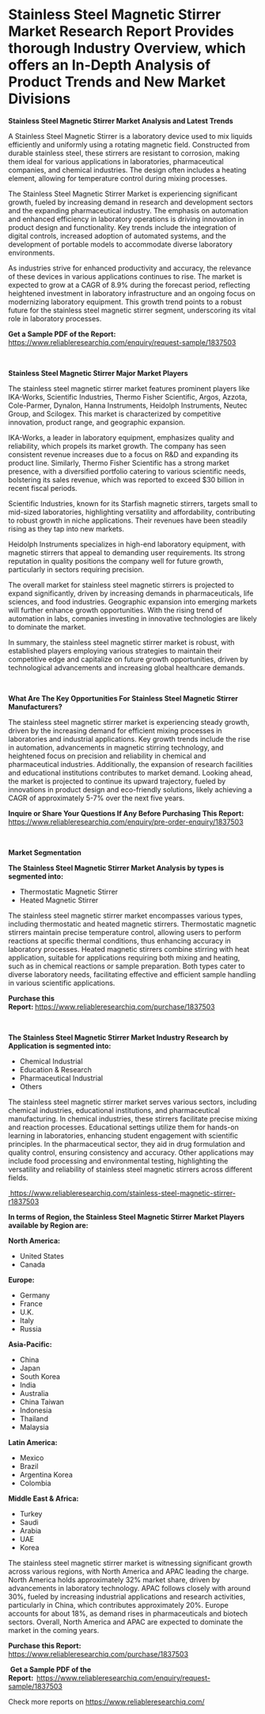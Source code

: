 <p><h1>Stainless Steel Magnetic Stirrer Market Research Report Provides thorough Industry Overview, which offers an In-Depth Analysis of Product Trends and New Market Divisions</h1></p><p><strong>Stainless Steel Magnetic Stirrer Market Analysis and Latest Trends</strong></p>
<p><p>A Stainless Steel Magnetic Stirrer is a laboratory device used to mix liquids efficiently and uniformly using a rotating magnetic field. Constructed from durable stainless steel, these stirrers are resistant to corrosion, making them ideal for various applications in laboratories, pharmaceutical companies, and chemical industries. The design often includes a heating element, allowing for temperature control during mixing processes.</p><p>The Stainless Steel Magnetic Stirrer Market is experiencing significant growth, fueled by increasing demand in research and development sectors and the expanding pharmaceutical industry. The emphasis on automation and enhanced efficiency in laboratory operations is driving innovation in product design and functionality. Key trends include the integration of digital controls, increased adoption of automated systems, and the development of portable models to accommodate diverse laboratory environments.</p><p>As industries strive for enhanced productivity and accuracy, the relevance of these devices in various applications continues to rise. The market is expected to grow at a CAGR of 8.9% during the forecast period, reflecting heightened investment in laboratory infrastructure and an ongoing focus on modernizing laboratory equipment. This growth trend points to a robust future for the stainless steel magnetic stirrer segment, underscoring its vital role in laboratory processes.</p></p>
<p><strong>Get a Sample PDF of the Report:&nbsp;</strong> <a href="https://www.reliableresearchiq.com/enquiry/request-sample/1837503?utm_campaign=2301&utm_medium=2&utm_source=Github&utm_content=ia&utm_term=12042025&utm_id=stainless-steel-magnetic-stirrer">https://www.reliableresearchiq.com/enquiry/request-sample/1837503</a></p>
<p>&nbsp;</p>
<p><strong>Stainless Steel Magnetic Stirrer Major Market Players</strong></p>
<p><p>The stainless steel magnetic stirrer market features prominent players like IKA-Works, Scientific Industries, Thermo Fisher Scientific, Argos, Azzota, Cole-Parmer, Dynalon, Hanna Instruments, Heidolph Instruments, Neutec Group, and Scilogex. This market is characterized by competitive innovation, product range, and geographic expansion.</p><p>IKA-Works, a leader in laboratory equipment, emphasizes quality and reliability, which propels its market growth. The company has seen consistent revenue increases due to a focus on R&D and expanding its product line. Similarly, Thermo Fisher Scientific has a strong market presence, with a diversified portfolio catering to various scientific needs, bolstering its sales revenue, which was reported to exceed $30 billion in recent fiscal periods.</p><p>Scientific Industries, known for its Starfish magnetic stirrers, targets small to mid-sized laboratories, highlighting versatility and affordability, contributing to robust growth in niche applications. Their revenues have been steadily rising as they tap into new markets.</p><p>Heidolph Instruments specializes in high-end laboratory equipment, with magnetic stirrers that appeal to demanding user requirements. Its strong reputation in quality positions the company well for future growth, particularly in sectors requiring precision.</p><p>The overall market for stainless steel magnetic stirrers is projected to expand significantly, driven by increasing demands in pharmaceuticals, life sciences, and food industries. Geographic expansion into emerging markets will further enhance growth opportunities. With the rising trend of automation in labs, companies investing in innovative technologies are likely to dominate the market.</p><p>In summary, the stainless steel magnetic stirrer market is robust, with established players employing various strategies to maintain their competitive edge and capitalize on future growth opportunities, driven by technological advancements and increasing global healthcare demands.</p></p>
<p>&nbsp;</p>
<p><strong>What Are The Key Opportunities For Stainless Steel Magnetic Stirrer Manufacturers?</strong></p>
<p><p>The stainless steel magnetic stirrer market is experiencing steady growth, driven by the increasing demand for efficient mixing processes in laboratories and industrial applications. Key growth trends include the rise in automation, advancements in magnetic stirring technology, and heightened focus on precision and reliability in chemical and pharmaceutical industries. Additionally, the expansion of research facilities and educational institutions contributes to market demand. Looking ahead, the market is projected to continue its upward trajectory, fueled by innovations in product design and eco-friendly solutions, likely achieving a CAGR of approximately 5-7% over the next five years.</p></p>
<p><strong>Inquire or Share Your Questions If Any Before Purchasing This Report:</strong> <a href="https://www.reliableresearchiq.com/enquiry/pre-order-enquiry/1837503?utm_campaign=2301&utm_medium=2&utm_source=Github&utm_content=ia&utm_term=12042025&utm_id=stainless-steel-magnetic-stirrer">https://www.reliableresearchiq.com/enquiry/pre-order-enquiry/1837503</a></p>
<p>&nbsp;</p>
<p><strong>Market Segmentation</strong></p>
<p><strong>The Stainless Steel Magnetic Stirrer Market Analysis by types is segmented into:</strong></p>
<p><ul><li>Thermostatic Magnetic Stirrer</li><li>Heated Magnetic Stirrer</li></ul></p>
<p><p>The stainless steel magnetic stirrer market encompasses various types, including thermostatic and heated magnetic stirrers. Thermostatic magnetic stirrers maintain precise temperature control, allowing users to perform reactions at specific thermal conditions, thus enhancing accuracy in laboratory processes. Heated magnetic stirrers combine stirring with heat application, suitable for applications requiring both mixing and heating, such as in chemical reactions or sample preparation. Both types cater to diverse laboratory needs, facilitating effective and efficient sample handling in various scientific applications.</p></p>
<p><strong>Purchase this Report:&nbsp;</strong><a href="https://www.reliableresearchiq.com/purchase/1837503?utm_campaign=2301&utm_medium=2&utm_source=Github&utm_content=ia&utm_term=12042025&utm_id=stainless-steel-magnetic-stirrer">https://www.reliableresearchiq.com/purchase/1837503</a></p>
<p>&nbsp;</p>
<p><strong>The Stainless Steel Magnetic Stirrer Market Industry Research by Application is segmented into:</strong></p>
<p><ul><li>Chemical Industrial</li><li>Education & Research</li><li>Pharmaceutical Industrial</li><li>Others</li></ul></p>
<p><p>The stainless steel magnetic stirrer market serves various sectors, including chemical industries, educational institutions, and pharmaceutical manufacturing. In chemical industries, these stirrers facilitate precise mixing and reaction processes. Educational settings utilize them for hands-on learning in laboratories, enhancing student engagement with scientific principles. In the pharmaceutical sector, they aid in drug formulation and quality control, ensuring consistency and accuracy. Other applications may include food processing and environmental testing, highlighting the versatility and reliability of stainless steel magnetic stirrers across different fields.</p></p>
<p><a href="https://www.reliableresearchiq.com/stainless-steel-magnetic-stirrer-r1837503?utm_campaign=2301&utm_medium=2&utm_source=Github&utm_content=ia&utm_term=12042025&utm_id=stainless-steel-magnetic-stirrer">&nbsp;https://www.reliableresearchiq.com/stainless-steel-magnetic-stirrer-r1837503</a></p>
<p><strong>In terms of Region, the Stainless Steel Magnetic Stirrer Market Players available by Region are:</strong></p>
<p>
    <p> <strong> North America: </strong>
        <ul>
            <li>United States</li>
            <li>Canada</li>
        </ul>
        </p> 
    <p> <strong> Europe: </strong>
        <ul>
            <li>Germany</li>
            <li>France</li>
            <li>U.K.</li>
            <li>Italy</li>
            <li>Russia</li>
        </ul>
        </p> 
    <p> <strong> Asia-Pacific: </strong>
        <ul>
            <li>China</li>
            <li>Japan</li>
            <li>South Korea</li>
            <li>India</li>
            <li>Australia</li>
            <li>China Taiwan</li>
            <li>Indonesia</li>
            <li>Thailand</li>
            <li>Malaysia</li>
        </ul>
        </p> 
    <p> <strong> Latin America: </strong>
        <ul>
            <li>Mexico</li>
            <li>Brazil</li>
            <li>Argentina Korea</li>
            <li>Colombia</li>
        </ul>
        </p> 
    <p> <strong> Middle East & Africa: </strong>
        <ul>
            <li>Turkey</li>
            <li>Saudi</li>
            <li>Arabia</li>
            <li>UAE</li>
            <li>Korea</li>
        </ul>
    </p>
    </p>
<p><p>The stainless steel magnetic stirrer market is witnessing significant growth across various regions, with North America and APAC leading the charge. North America holds approximately 32% market share, driven by advancements in laboratory technology. APAC follows closely with around 30%, fueled by increasing industrial applications and research activities, particularly in China, which contributes approximately 20%. Europe accounts for about 18%, as demand rises in pharmaceuticals and biotech sectors. Overall, North America and APAC are expected to dominate the market in the coming years.</p></p>
<p><strong>Purchase this Report: </strong><a href="https://www.reliableresearchiq.com/purchase/1837503?utm_campaign=2301&utm_medium=2&utm_source=Github&utm_content=ia&utm_term=12042025&utm_id=stainless-steel-magnetic-stirrer">https://www.reliableresearchiq.com/purchase/1837503</a></p>
<p>&nbsp;<strong>Get a Sample PDF of the Report:&nbsp;&nbsp;</strong><a href="https://www.reliableresearchiq.com/enquiry/request-sample/1837503?utm_campaign=2301&utm_medium=2&utm_source=Github&utm_content=ia&utm_term=12042025&utm_id=stainless-steel-magnetic-stirrer">https://www.reliableresearchiq.com/enquiry/request-sample/1837503</a></p>
<p><strong></strong></p>
<p>Check more reports on <a href="https://www.reliableresearchiq.com/?utm_campaign=2301&utm_medium=2&utm_source=Github&utm_content=ia&utm_term=12042025&utm_id=stainless-steel-magnetic-stirrer">https://www.reliableresearchiq.com/</a></p>